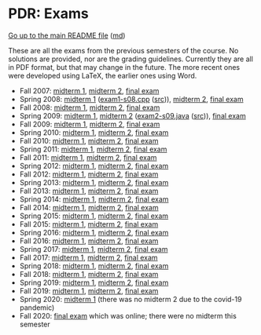 PDR: Exams
==========

[Go up to the main README file](../readme.html) ([md](../readme.md))

These are all the exams from the previous semesters of the course.  No solutions are provided, nor are the grading guidelines.  Currently they are all in PDF format, but that may change in the future.  The more recent ones were developed using LaTeX, the earlier ones using Word.

- Fall 2007: [midterm 1](exam1-f07.pdf), [midterm 2](exam2-f07.pdf), [final exam](final-f07.pdf)
- Spring 2008: [midterm 1](exam1-s08.pdf) ([exam1-s08.cpp](exam1-s08.cpp.html) ([src](exam1-s08.cpp))), [midterm 2](exam2-s08.pdf), [final exam](final-s08.pdf)
- Fall 2008: [midterm 1](exam1-f08.pdf), [midterm 2](exam2-f08.pdf), [final exam](final-f08.pdf)
- Spring 2009: [midterm 1](exam1-s09.pdf), [midterm 2](exam2-s09.pdf) ([exam2-s09.java](exam2-s09.java.html) ([src](exam2-s09.java))), [final exam](final-s09.pdf)
- Fall 2009: [midterm 1](exam1-f09.pdf), [midterm 2](exam2-f09.pdf), [final exam](final-f09.pdf)
- Spring 2010: [midterm 1](exam1-s10.pdf), [midterm 2](exam2-s10.pdf), [final exam](final-s10.pdf)
- Fall 2010: [midterm 1](exam1-f10.pdf), [midterm 2](exam2-f10.pdf), [final exam](final-f10.pdf)
- Spring 2011: [midterm 1](exam1-s11.pdf), [midterm 2](exam2-s11.pdf), [final exam](final-s11.pdf)
- Fall 2011: [midterm 1](exam1-f11.pdf), [midterm 2](exam2-f11.pdf), [final exam](final-f11.pdf)
- Spring 2012: [midterm 1](exam1-s12.pdf), [midterm 2](exam2-s12.pdf), [final exam](final-s12.pdf)
- Fall 2012: [midterm 1](exam1-f12.pdf), [midterm 2](exam2-f12.pdf), [final exam](final-f12.pdf)
- Spring 2013: [midterm 1](exam1-s13.pdf), [midterm 2](exam2-s13.pdf), [final exam](final-s13.pdf)
- Fall 2013: [midterm 1](exam1-f13.pdf), [midterm 2](exam2-f13.pdf), [final exam](final-f13.pdf)
- Spring 2014: [midterm 1](exam1-s14.pdf), [midterm 2](exam2-s14.pdf), [final exam](final-s14.pdf)
- Fall 2014: [midterm 1](exam1-f14.pdf), [midterm 2](exam2-f14.pdf), [final exam](final-f14.pdf)
- Spring 2015: [midterm 1](exam1-s15.pdf), [midterm 2](exam2-s15.pdf), [final exam](final-s15.pdf)
- Fall 2015: [midterm 1](exam1-f15.pdf), [midterm 2](exam2-f15.pdf), [final exam](final-f15.pdf)
- Spring 2016: [midterm 1](exam1-s16.pdf), [midterm 2](exam2-s16.pdf), [final exam](final-s16.pdf)
- Fall 2016: [midterm 1](exam1-f16.pdf), [midterm 2](exam2-f16.pdf), [final exam](final-f16.pdf)
- Spring 2017: [midterm 1](exam1-s17.pdf), [midterm 2](exam2-s17.pdf), [final exam](final-s17.pdf)
- Fall 2017: [midterm 1](exam1-f17.pdf), [midterm 2](exam2-f17.pdf), [final exam](final-f17.pdf)
- Spring 2018: [midterm 1](exam1-s18.pdf), [midterm 2](exam2-s18.pdf), [final exam](final-s18.pdf)
- Fall 2018: [midterm 1](exam1-f18.pdf), [midterm 2](exam2-f18.pdf), [final exam](final-f18.pdf)
- Spring 2019: [midterm 1](exam1-s19.pdf), [midterm 2](exam2-s19.pdf), [final exam](final-s19.pdf)
- Fall 2019: [midterm 1](exam1-f19.pdf), [midterm 2](exam2-f19.pdf), [final exam](final-f19.pdf)
- Spring 2020: [midterm 1](exam1-s20.pdf) (there was no midterm 2 due to the covid-19 pandemic)
- Fall 2020: [final exam](final-f20.html) which was online; there were no midterm this semester
